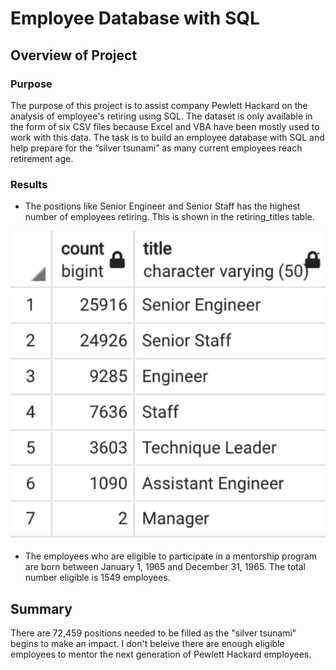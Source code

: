 # Employee Database with SQL

## Overview of Project

### Purpose

The purpose of this project is to assist company Pewlett Hackard on the analysis of employee's retiring using
SQL. The dataset is only available in the form of six CSV files because Excel and VBA have been mostly used to work 
with this data. The task is to build an employee database with SQL and help prepare for the “silver tsunami” as many 
current employees reach retirement age.

### Results

- The positions like Senior Engineer and Senior Staff has the highest number of employees retiring. This is shown in the retiring_titles table.

![retiring_titles.PNG](/resources/retiring_titles.PNG)

- The employees who are eligible to participate in a mentorship program are born between January 1, 1965 and December 31, 1965. The total number eligible is 1549 employees.

## Summary 

There are 72,459 positions needed to be filled as the "silver tsunami" begins to make an impact.
I don't beleive there are enough eligible employees to mentor the next generation of Pewlett Hackard employees.



